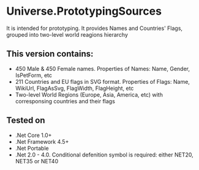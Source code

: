 # Universe.PrototypingSources 
It is intended for prototyping. It provides Names and Countries' Flags, grouped into two-level world reagions hierarchy

## This version contains:
 * 450 Male &amp; 450 Female names. Properties of Names: Name, Gender, IsPetForm, etc
 * 211 Countries and EU flags in SVG format. Properties of Flags: Name, WikiUrl, FlagAsSvg, FlagWidth, FlagHeight, etc
 * Two-level World Regions (Europe, Asia, America, etc) with corresponsing countries and their flags

## Tested on
* .Net Core 1.0+
* .Net Framework 4.5+
* .Net Portable
* .Net 2.0 - 4.0. Conditional defenition symbol is required: either NET20, NET35 or NET40
